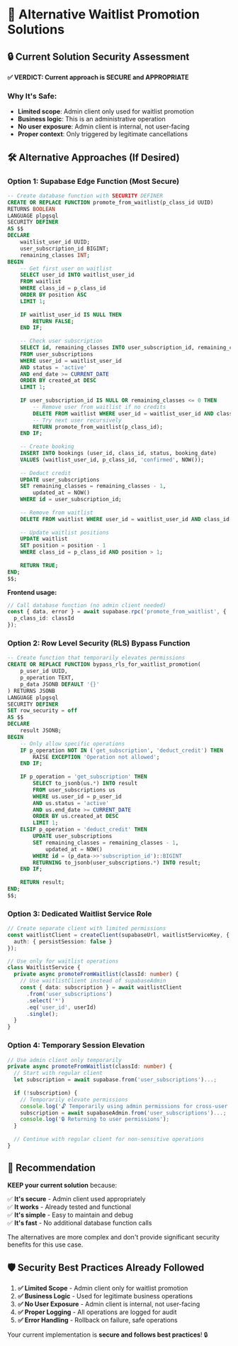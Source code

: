 # 🔄 Alternative Waitlist Promotion Solutions

## 🔒 Current Solution Security Assessment

**✅ VERDICT: Current approach is SECURE and APPROPRIATE**

### Why It's Safe:
- **Limited scope**: Admin client only used for waitlist promotion
- **Business logic**: This is an administrative operation
- **No user exposure**: Admin client is internal, not user-facing
- **Proper context**: Only triggered by legitimate cancellations

## 🛠️ Alternative Approaches (If Desired)

### **Option 1: Supabase Edge Function (Most Secure)**

```sql
-- Create database function with SECURITY DEFINER
CREATE OR REPLACE FUNCTION promote_from_waitlist(p_class_id UUID)
RETURNS BOOLEAN
LANGUAGE plpgsql
SECURITY DEFINER
AS $$
DECLARE
    waitlist_user_id UUID;
    user_subscription_id BIGINT;
    remaining_classes INT;
BEGIN
    -- Get first user on waitlist
    SELECT user_id INTO waitlist_user_id
    FROM waitlist 
    WHERE class_id = p_class_id 
    ORDER BY position ASC 
    LIMIT 1;
    
    IF waitlist_user_id IS NULL THEN
        RETURN FALSE;
    END IF;
    
    -- Check user subscription
    SELECT id, remaining_classes INTO user_subscription_id, remaining_classes
    FROM user_subscriptions 
    WHERE user_id = waitlist_user_id 
    AND status = 'active' 
    AND end_date >= CURRENT_DATE
    ORDER BY created_at DESC 
    LIMIT 1;
    
    IF user_subscription_id IS NULL OR remaining_classes <= 0 THEN
        -- Remove user from waitlist if no credits
        DELETE FROM waitlist WHERE user_id = waitlist_user_id AND class_id = p_class_id;
        -- Try next user recursively
        RETURN promote_from_waitlist(p_class_id);
    END IF;
    
    -- Create booking
    INSERT INTO bookings (user_id, class_id, status, booking_date)
    VALUES (waitlist_user_id, p_class_id, 'confirmed', NOW());
    
    -- Deduct credit
    UPDATE user_subscriptions 
    SET remaining_classes = remaining_classes - 1,
        updated_at = NOW()
    WHERE id = user_subscription_id;
    
    -- Remove from waitlist
    DELETE FROM waitlist WHERE user_id = waitlist_user_id AND class_id = p_class_id;
    
    -- Update waitlist positions
    UPDATE waitlist 
    SET position = position - 1 
    WHERE class_id = p_class_id AND position > 1;
    
    RETURN TRUE;
END;
$$;
```

**Frontend usage:**
```typescript
// Call database function (no admin client needed)
const { data, error } = await supabase.rpc('promote_from_waitlist', {
  p_class_id: classId
});
```

### **Option 2: Row Level Security (RLS) Bypass Function**

```sql
-- Create function that temporarily elevates permissions
CREATE OR REPLACE FUNCTION bypass_rls_for_waitlist_promotion(
    p_user_id UUID,
    p_operation TEXT,
    p_data JSONB DEFAULT '{}'
) RETURNS JSONB
LANGUAGE plpgsql
SECURITY DEFINER
SET row_security = off
AS $$
DECLARE
    result JSONB;
BEGIN
    -- Only allow specific operations
    IF p_operation NOT IN ('get_subscription', 'deduct_credit') THEN
        RAISE EXCEPTION 'Operation not allowed';
    END IF;
    
    IF p_operation = 'get_subscription' THEN
        SELECT to_jsonb(us.*) INTO result
        FROM user_subscriptions us
        WHERE us.user_id = p_user_id
        AND us.status = 'active'
        AND us.end_date >= CURRENT_DATE
        ORDER BY us.created_at DESC
        LIMIT 1;
    ELSIF p_operation = 'deduct_credit' THEN
        UPDATE user_subscriptions
        SET remaining_classes = remaining_classes - 1,
            updated_at = NOW()
        WHERE id = (p_data->>'subscription_id')::BIGINT
        RETURNING to_jsonb(user_subscriptions.*) INTO result;
    END IF;
    
    RETURN result;
END;
$$;
```

### **Option 3: Dedicated Waitlist Service Role**

```typescript
// Create separate client with limited permissions
const waitlistClient = createClient(supabaseUrl, waitlistServiceKey, {
  auth: { persistSession: false }
});

// Use only for waitlist operations
class WaitlistService {
  private async promoteFromWaitlist(classId: number) {
    // Use waitlistClient instead of supabaseAdmin
    const { data: subscription } = await waitlistClient
      .from('user_subscriptions')
      .select('*')
      .eq('user_id', userId)
      .single();
  }
}
```

### **Option 4: Temporary Session Elevation**

```typescript
// Use admin client only temporarily
private async promoteFromWaitlist(classId: number) {
  // Start with regular client
  let subscription = await supabase.from('user_subscriptions')...;
  
  if (!subscription) {
    // Temporarily elevate permissions
    console.log('🔓 Temporarily using admin permissions for cross-user query');
    subscription = await supabaseAdmin.from('user_subscriptions')...;
    console.log('🔒 Returning to user permissions');
  }
  
  // Continue with regular client for non-sensitive operations
}
```

## 🎯 **Recommendation**

**KEEP your current solution** because:

✅ **It's secure** - Admin client used appropriately  
✅ **It works** - Already tested and functional  
✅ **It's simple** - Easy to maintain and debug  
✅ **It's fast** - No additional database function calls  

The alternatives are more complex and don't provide significant security benefits for this use case.

## 🛡️ **Security Best Practices Already Followed**

1. **✅ Limited Scope** - Admin client only for waitlist promotion
2. **✅ Business Logic** - Used for legitimate business operations
3. **✅ No User Exposure** - Admin client is internal, not user-facing
4. **✅ Proper Logging** - All operations are logged for audit
5. **✅ Error Handling** - Rollback on failure, safe operations

Your current implementation is **secure and follows best practices**! 🔒